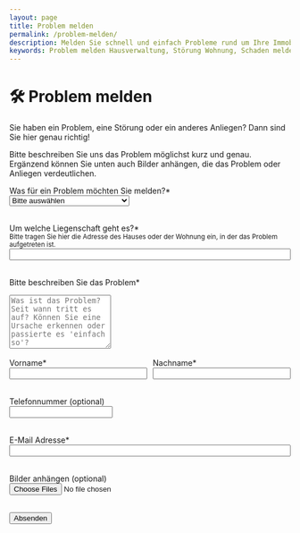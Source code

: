```yaml
---
layout: page
title: Problem melden
permalink: /problem-melden/
description: Melden Sie schnell und einfach Probleme rund um Ihre Immobilie – ob Elektrik, Heizung, Wasserschaden oder andere Anliegen. Unser Online-Formular macht es Ihnen leicht, Störungen direkt an Ihre Hausverwaltung zu senden – inklusive Bild-Upload.
keywords: Problem melden Hausverwaltung, Störung Wohnung, Schaden melden Immobilie, Hausverwaltung Kontaktformular, Reparaturmeldung Mieter, Defekt melden Gebäude, Wasserschaden melden, Heizung kaputt Hausverwaltung, Formular Problem Haus, Bilder hochladen Schadenmeldung
---
```


<h1>🛠️ Problem melden</h1>

<p>Sie haben ein Problem, eine Störung oder ein anderes Anliegen? Dann sind Sie hier genau richtig!</p>

<p>Bitte beschreiben Sie uns das Problem möglichst kurz und genau. Ergänzend können Sie unten auch Bilder anhängen, die das Problem oder Anliegen verdeutlichen.</p>

<form action="problem-melden.php" method="post" enctype="multipart/form-data">

  <label for="problemArt">Was für ein Problem möchten Sie melden?*</label><br>
  <select name="problemArt" id="problemArt" required>
    <option value="" disabled selected>Bitte auswählen</option>
    <option value="Elektrik">Elektrik</option>
    <option value="Heizungsstörung">Heizungsstörung</option>
    <option value="Müll vor der Haustür oder im Hof">Müll vor der Haustür oder im Hof</option>
    <option value="Wasserschaden">Wasserschaden</option>
    <option value="Zugeparkte Einfahrt">Zugeparkte Einfahrt</option>
    <option value="Sonstiges">Sonstiges</option>
  </select><br><br>

  <label for="liegenschaft">Um welche Liegenschaft geht es?*</label><br>
  <small>Bitte tragen Sie hier die Adresse des Hauses oder der Wohnung ein, in der das Problem aufgetreten ist.</small><br>
  <input type="text" name="liegenschaft" id="liegenschaft" required style="width: 100%;"><br><br>

  <label for="beschreibung">Bitte beschreiben Sie das Problem*</label><br>
  <textarea name="beschreibung" id="beschreibung" rows="6" placeholder="Was ist das Problem? Seit wann tritt es auf? Können Sie eine Ursache erkennen oder passierte es 'einfach so'?" required></textarea><br><br>

  <div style="display: flex; gap: 10px; flex-wrap: wrap;">
  <div style="flex: 1; min-width: 120px;">
    <label for="vorname">Vorname*</label><br>
    <input type="text" name="vorname" id="vorname" required style="width: 100%;">
  </div>
  <div style="flex: 1; min-width: 120px;">
    <label for="nachname">Nachname*</label><br>
    <input type="text" name="nachname" id="nachname" required style="width: 100%;">
  </div>
</div><br>

  <label for="telefon">Telefonnummer (optional)</label><br>
  <input type="text" name="telefon" id="telefon"><br><br>

 <label for="email">E-Mail Adresse*</label><br>
<input type="email" name="email" id="email" required style="width: 100%;"><br><br>

  <label for="bilder">Bilder anhängen (optional)</label><br>
  <input type="file" name="bilder[]" id="bilder" accept="image/*" multiple><br><br>

  <button type="submit">Absenden</button>

</form>
